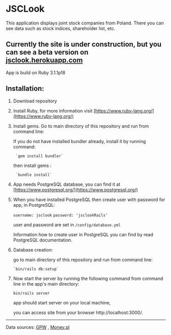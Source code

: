 # JSCLook

 This application displays joint stock companies from Poland. There you can see data such as stock indices, shareholder list, etc.

##  Currently the site is under construction, but you can see a beta version on [jsclook.herokuapp.com](https://jsclook.herokuapp.com/)

App is build on Ruby 3.1.1p18

## Installation:

1. Download repository

2. Install Ruby, for more information visit [https://www.ruby-lang.org/](https://www.ruby-lang.org/)

3. Install gems. Go to main directory of this repository and run from command line:

    If you do not have installed bundler already, install it by running command:

        `gem install bundler`

    then install gems :

        `bundle install`

4. App needs PostgreSQL database, you can find it at [https://www.postgresql.org/](https://www.postgresql.org/)

5. When you have installed PostgreSQL then create user with password for app, in PostgreSQL:

     `username: jsclook`
     `password: 'jsclookRails'`

     user and password are set in `/config/database.yml`

    Information how to create user in PostgreSQL you can find by read PostgreSQL documentation.

6.  Database creation:

    go to main directory of this repository and run from command line:

        `bin/rails db:setup`

7. Now start the server by running the following command from command line in the app's main directory:

    `bin/rails server`

    app should start server on your local machine,

    you can access site from your browser http://localhost:3000/.

---------------------------------------------------------------------
Data sources: [GPW](gpw.pl) , [Money.pl](money.pl)
